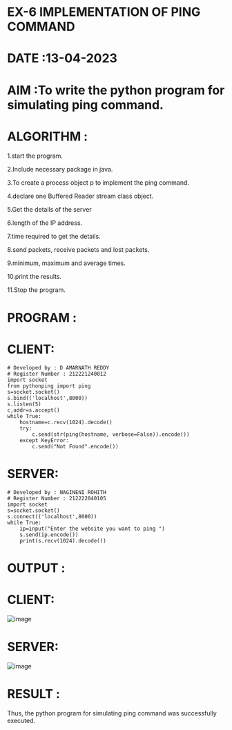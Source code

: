 # EX-6 IMPLEMENTATION OF PING COMMAND

# DATE :13-04-2023

# AIM :To write the python program for simulating ping command.

# ALGORITHM :
1.start the program.

2.Include necessary package in java.

3.To create a process object p to implement the ping command.

4.declare one Buffered Reader stream class object.

5.Get the details of the server

6.length of the IP address.

7.time required to get the details.

8.send packets, receive packets and lost packets.

9.minimum, maximum and average times.

10.print the results.

11.Stop the program.

# PROGRAM :
# CLIENT:
```
# Developed by : D AMARNATH REDDY
# Register Number : 212221240012
import socket
from pythonping import ping
s=socket.socket()
s.bind(('localhost',8000))
s.listen(5)
c,addr=s.accept()
while True:
    hostname=c.recv(1024).decode()
    try:
        c.send(str(ping(hostname, verbose=False)).encode())
    except KeyError:
        c.send("Not Found".encode())
```
# SERVER:
```
# Developed by : NAGINENI ROHITH
# Register Number : 212222040105
import socket
s=socket.socket()
s.connect(('localhost',8000))
while True:
    ip=input("Enter the website you want to ping ")
    s.send(ip.encode())
    print(s.recv(1024).decode())
```

# OUTPUT :
# CLIENT:
![image](https://github.com/NAGINENIROHITH/EX-6/assets/118344049/33390263-63e0-426e-9ae2-93cbded8e7a5)
# SERVER:
![image](https://github.com/NAGINENIROHITH/EX-6/assets/118344049/07d8c614-a0ae-4d94-a603-343ee5cdc926)

# RESULT :
Thus, the python program for simulating ping command was successfully executed.
